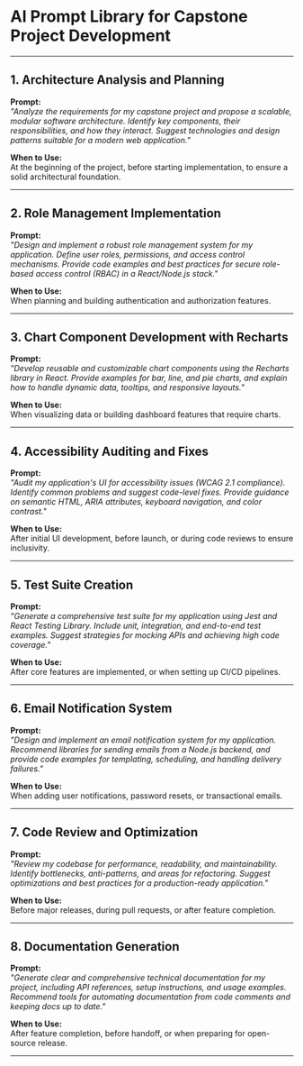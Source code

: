 # AI Prompt Library for Capstone Project Development

---

## 1. Architecture Analysis and Planning

**Prompt:**  
*"Analyze the requirements for my capstone project and propose a scalable, modular software architecture. Identify key components, their responsibilities, and how they interact. Suggest technologies and design patterns suitable for a modern web application."*

**When to Use:**  
At the beginning of the project, before starting implementation, to ensure a solid architectural foundation.

---

## 2. Role Management Implementation

**Prompt:**  
*"Design and implement a robust role management system for my application. Define user roles, permissions, and access control mechanisms. Provide code examples and best practices for secure role-based access control (RBAC) in a React/Node.js stack."*

**When to Use:**  
When planning and building authentication and authorization features.

---

## 3. Chart Component Development with Recharts

**Prompt:**  
*"Develop reusable and customizable chart components using the Recharts library in React. Provide examples for bar, line, and pie charts, and explain how to handle dynamic data, tooltips, and responsive layouts."*

**When to Use:**  
When visualizing data or building dashboard features that require charts.

---

## 4. Accessibility Auditing and Fixes

**Prompt:**  
*"Audit my application's UI for accessibility issues (WCAG 2.1 compliance). Identify common problems and suggest code-level fixes. Provide guidance on semantic HTML, ARIA attributes, keyboard navigation, and color contrast."*

**When to Use:**  
After initial UI development, before launch, or during code reviews to ensure inclusivity.

---

## 5. Test Suite Creation

**Prompt:**  
*"Generate a comprehensive test suite for my application using Jest and React Testing Library. Include unit, integration, and end-to-end test examples. Suggest strategies for mocking APIs and achieving high code coverage."*

**When to Use:**  
After core features are implemented, or when setting up CI/CD pipelines.

---

## 6. Email Notification System

**Prompt:**  
*"Design and implement an email notification system for my application. Recommend libraries for sending emails from a Node.js backend, and provide code examples for templating, scheduling, and handling delivery failures."*

**When to Use:**  
When adding user notifications, password resets, or transactional emails.

---

## 7. Code Review and Optimization

**Prompt:**  
*"Review my codebase for performance, readability, and maintainability. Identify bottlenecks, anti-patterns, and areas for refactoring. Suggest optimizations and best practices for a production-ready application."*

**When to Use:**  
Before major releases, during pull requests, or after feature completion.

---

## 8. Documentation Generation

**Prompt:**  
*"Generate clear and comprehensive technical documentation for my project, including API references, setup instructions, and usage examples. Recommend tools for automating documentation from code comments and keeping docs up to date."*

**When to Use:**  
After feature completion, before handoff, or when preparing for open-source release.

---
